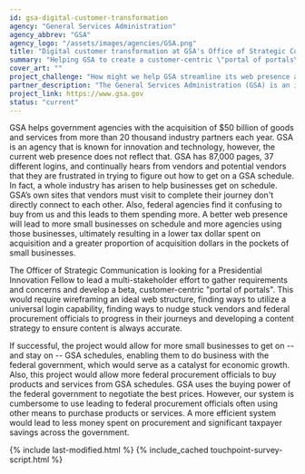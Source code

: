 ```yaml
---
id: gsa-digital-customer-transformation
agency: "General Services Administration"
agency_abbrev: "GSA"
agency_logo: "/assets/images/agencies/GSA.png"
title: "Digital customer transformation at GSA's Office of Strategic Communications"
summary: "Helping GSA to create a customer-centric \"portal of portals\" to make it easier for small business to do business with the federal government"
cover_art: ""
project_challenge: "How might we help GSA streamline its web presence and save taxpayer dollars?"
partner_description: "The General Services Administration (GSA) is an independent agency of the United States government established in 1949 to help manage and support the basic functioning of federal agencies. GSA supplies products and communications for U.S. government offices, provides transportation and office space to federal employees, and develops government-wide cost-minimizing policies and other management tasks."
project_link: https://www.gsa.gov
status: "current"
---
```


GSA helps government agencies with the acquisition of $50 billion of goods and services from more than 20 thousand industry partners each year. GSA is an agency that is known for innovation and technology, however, the current web presence does not reflect that. GSA has 87,000 pages, 37 different logins, and continually hears from vendors and potential vendors that they are frustrated in trying to figure out how to get on a GSA schedule. In fact, a whole industry has arisen to help businesses get on schedule. GSA’s own sites that vendors must visit to complete their journey don't directly connect to each other. Also, federal agencies find it confusing to buy from us and this leads to them spending more. A better web presence will lead to more small businesses on schedule and more agencies using those businesses, ultimately resulting in a lower tax dollar spent on acquisition and a greater proportion of acquisition dollars in the pockets of small businesses.

The Officer of Strategic Communication is looking for a Presidential Innovation Fellow to lead a multi-stakeholder effort to gather requirements and concerns and develop a beta, customer-centric "portal of portals". This would require wireframing an ideal web structure, finding ways to utilize a universal login capability, finding ways to nudge stuck vendors and federal procurement officials to progress in their journeys and developing a content strategy to ensure content is always accurate.

If successful, the project would allow for more small businesses to get on -- and stay on -- GSA schedules, enabling them to do business with the federal government, which would serve as a catalyst for economic growth. Also, this project would allow more federal procurement officials to buy products and services from GSA schedules. GSA uses the buying power of the federal government to negotiate the best prices. However, our system is cumbersome to use leading to federal procurement officials often using other means to purchase products or services. A more efficient system would lead to less money spent on procurement and significant taxpayer savings across the government.

<section class="usa-section">
  <div class="grid-container">
    {% include last-modified.html %}
    {% include_cached touchpoint-survey-script.html %}
  </div>
</section>